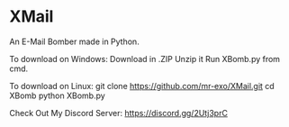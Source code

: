 # XMail
An E-Mail Bomber made in Python.

To download on Windows:
Download in .ZIP
Unzip it
Run XBomb.py from cmd.

To download on Linux:
git clone https://github.com/mr-exo/XMail.git
cd XBomb
python XBomb.py

Check Out My Discord Server:
https://discord.gg/2Utj3prC

